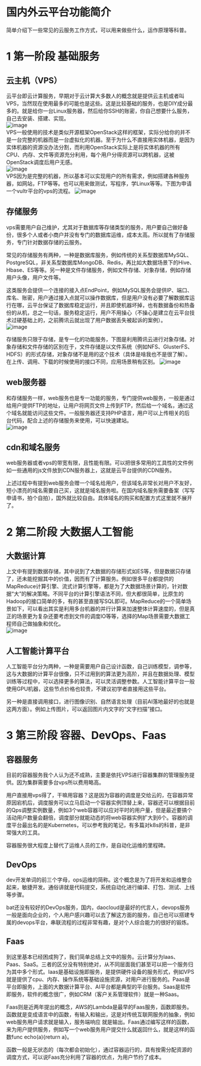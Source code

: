 # 国内外云平台功能简介
简单介绍下一些常见的云服务工作方式，可以用来做些什么，运作原理等科普。
# 1 第一阶段 基础服务
## 云主机（VPS）
云平台即云计算服务，早期对于云计算大多数人的概念就是提供云主机或者叫VPS，当然现在使用最多的可能也是这些。这是比较基础的服务，也是DIY成分最多的。就是给你一台Linux服务器，然后给你SSH的账密，你自己想要什么服务，自己去安装、搭建、实现。  
![image](img/vps1.jpg)  
VPS一般使用的技术是类似开源框架OpenStack这样的框架，实际分给你的并不是一台完整的机器而是一台虚拟化的机器。至于为什么不直接用实体机器，是因为实体机器的资源没办法分割，而利用OpenStack实际上是将实体机器的所有CPU、内存、文件等资源充分利用，每个用户分得资源可以跨机器，这被OpenStack调度后用户无感。  
![image](img/vps2.jpg)  
VPS因为是完整的机器，所以基本可以实现用户的所有需求，例如搭建各种服务器，如网站，FTP等等。也可以用来做测试，写程序，学Linux等等。下图为申请一个vultr平台的vps的流程。
![image](img/1.gif)
## 存储服务
vps需要用户自己维护，尤其对于数据库等存储类型的服务，用户要自己做好备份，很多个人或者小商户并没有专门的数据库运维，成本太高。所以就有了存储服务，专门针对数据存储的云服务。

常见的存储服务有两种，一种是数据库服务，例如传统的关系型数据库MySQL、PostgreSQL，非关系型数据库MongoDB、Redis，再比如大数据场景下的Hive、Hbase、ES等等。另一种是文件存储服务，例如文件存储、对象存储，例如存储用户头像，用户文件等。  

这类服务会提供一个连接的接入点EndPoint，例如MySQL服务会提供IP、端口、库名、账密，用户通过接入点就可以操作数据库，但是用户没有必要了解数据库运行在哪，云平台保证了数据库稳定运行，并且即使机器坏掉，也有数据备份和热备份的从机，总之一句话，服务稳定运行，用户不用操心（不操心是建立在云平台技术过硬基础上的，之前腾讯云就出现了用户数据丢失被起诉的案例）。  
![image](img/db1.jpg)  

存储服务只限于存储，是专一化的功能服务，下图是利用腾讯云进行对象存储。对象存储和文件存储的区别在于，文件存储是以文件系统（例如NFS、GlusterFS、HDFS）的形式存储，对象存储不是用的这个技术（具体是啥我也不是很了解）。在上传、调用、下载的时候使用的接口不同，应用场景稍有区别。
![image](img/2.gif)    

## web服务器
和存储服务一样，web服务也是专一功能的服务，专门提供web服务，一般是通过给用户提供FTP的地址，让用户将网页文件上传到FTP，然后给一个域名，通过这个域名就能访问这些文件。一般服务器还支持PHP语言，用户可以上传相关的后台代码，配合上述的存储服务来使用，可以快速建站。  
![image](img/web1.jpg)   
## cdn和域名服务
web服务器或者vps的带宽有限，且性能有限。可以把很多常用的工具性的文件例如一些通用的js文件放到CDN服务器上，这就是云平台提供的CDN服务。

上述过程中有提到web服务会赠一个域名给用户，但该域名非常长对用户不友好，短小漂亮的域名需要自己买，这就是域名服务啦。在国内域名服务需要备案（写写申请书，拍个自拍），国外就比较自由。具体域名的购买和配置方式这里就不展开了。
# 2 第二阶段 大数据人工智能
## 大数据计算
上文中有提到数据存储，其中说到了大数据的存储形式如ES等，但是数据只存储了，还未能挖掘其中的价值，因而有了计算服务。例如很多平台都提供的MapReduce计算引擎、流式计算引擎等，都是为了大数据场景计算的，针对数据“大”的解决策略。不同平台的计算引擎语法不同，但大都很简单，比原生的Hadoop的接口简单的多，有的甚至直接写SQL即可。MapReduce的一个简单场景如下，可以看出其实是利用多台机器的并行计算来加速整体计算速度的，但是真正的场景更为复杂还要考虑到文件的调度IO等等，选择的Map场景需要大数据工程师自己做抽象和优化。    
![image](img/mr1.jpg)  

## 人工智能计算平台
人工智能平台分为两种，一种是需要用户自己设计函数，自己训练模型，调参等，这与大数据的计算平台很像，只不过用到的算法更为高阶，并且在数据处理、模型训练等过程中，可以选择更多的算法，可以灵活调整参数。人工智能计算平台一般使用GPU机器，这些节点价格也较贵，不建议初学者直接用这些平台。

另一种是直接调用接口，进行图像识别、自然语言处理（目前AI落地最好的也就是这两方面）。例如上传图片，可以返回图片内文字的“文字扫描”接口。

# 3 第三阶段 容器、DevOps、Faas
## 容器服务
目前的容器服务我个人认为还不成熟，主要是依托VPS进行容器集群的管理服务提供。因为集群需要多台vps所以费用略高。

用户直接用vps得了，干嘛用容器？这是因为容器的调度是交给云的，在容器异常原因宕机后，调度服务可以立马启动一个容器实例顶替上来，容器还可以根据目前的Qps调整实例数量，例如3个web容器可以应对平时的用户量，但是最近要搞个活动用户数量会翻倍，调度部分就能动态的将web容器实例扩大到6个。容器的调度平台最出名的是Kubernetes，可以参考我的笔记，有多篇对k8s的科普，是非常强大的工具。

容器服务很大程度上替代了运维人员的工作，是自动化运维的里程碑。
## DevOps
dev开发单词的前三个字母，ops运维的简称。这个概念是为了将开发和运维整合起来，敏捷开发。通俗讲就是代码提交，系统自动化进行编译、打包、测试、上线等步骤。

bat还没有较好的DevOps服务，国内，daocloud是最好的代言人，devops服务一般是面向企业的，个人用户感兴趣可以去了解这方面的服务，自己也可以搭建专属的devops平台，串联流程的过程非常有趣，是对个人综合能力的很好的锻炼。
## Faas
到这里基本已经困成狗了，我们简单总结上文中的服务。云计算分为Iaas、Paas、SaaS。三者的区分没有特别绝对，从不同层面我们甚至可以把一个服务归为其中多个形式。Iaas是基础设施即服务，是提供硬件设备的服务形式，例如VPS就是提供了cpu、内存、操作系统等基础设施资源，对用户进行服务的。Paas是平台即服务，上面的大数据计算平台、AI平台都是典型的平台服务。Saas是软件即服务，软件的概念很广，例如CRM（客户关系管理软件）就是一种Saas。

Faas则是近两年提出的概念，AWS的Lambda是最早的Faas服务，函数即服务。函数就是变成语言中的函数，有输入和输出，这是对传统互联网服务的抽象，例如web服务用户请求就是输入，服务端响应 就是输出。Faas通过编写这样的函数，来为用户提供服务，例如写一个web服务用户提交什么就返回什么，就是这样的函数func echo(a){return a}。

函数一般是无状态的（每次都会初始化），通过容器运行的，具有按需分配资源的调度方式，可以说Faas充分利用了容器的优点，为用户节约了成本。


